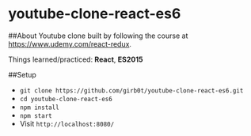 # youtube-clone-react-es6

##About
Youtube clone built by following the course at https://www.udemy.com/react-redux.

Things learned/practiced: **React**, **ES2015**

##Setup
- `git clone https://github.com/girb0t/youtube-clone-react-es6.git`
- `cd youtube-clone-react-es6`
- `npm install`
- `npm start`
- Visit `http://localhost:8080/`

